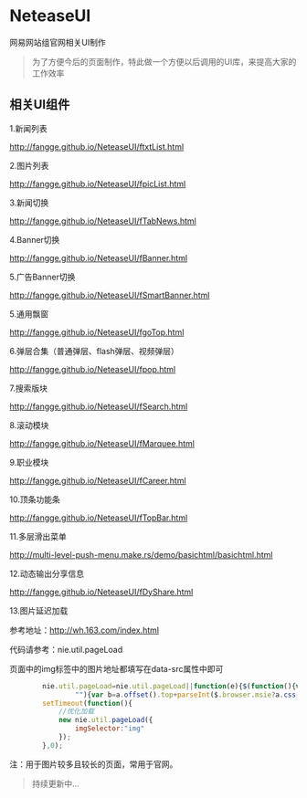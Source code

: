 NeteaseUI
=========

网易网站组官网相关UI制作
 <blockquote>为了方便今后的页面制作，特此做一个方便以后调用的UI库，来提高大家的工作效率</blockquote>


**相关UI组件**
--------------------

 1.新闻列表

 http://fangge.github.io/NeteaseUI/ftxtList.html

 2.图片列表

 http://fangge.github.io/NeteaseUI/fpicList.html

 3.新闻切换

 http://fangge.github.io/NeteaseUI/fTabNews.html

 4.Banner切换

 http://fangge.github.io/NeteaseUI/fBanner.html

 5.广告Banner切换

 http://fangge.github.io/NeteaseUI/fSmartBanner.html

 5.通用飘窗

 http://fangge.github.io/NeteaseUI/fgoTop.html

 6.弹层合集（普通弹层、flash弹层、视频弹层）

 http://fangge.github.io/NeteaseUI/fpop.html

 7.搜索版块

 http://fangge.github.io/NeteaseUI/fSearch.html

 8.滚动模块

 http://fangge.github.io/NeteaseUI/fMarquee.html

 9.职业模块

 http://fangge.github.io/NeteaseUI/fCareer.html

 10.顶条功能条

 http://fangge.github.io/NeteaseUI/fTopBar.html

 11.多层滑出菜单

 http://multi-level-push-menu.make.rs/demo/basichtml/basichtml.html

 12.动态输出分享信息

 http://fangge.github.io/NeteaseUI/fDyShare.html

 13.图片延迟加载

 参考地址：http://wh.163.com/index.html

 代码请参考：nie.util.pageLoad

 页面中的img标签中的图片地址都填写在data-src属性中即可

 ```javascript
         nie.util.pageLoad=nie.util.pageLoad||function(e){$(function(){var g=$(window),f={},h={},i=window.location.hash,j=function(){var c=g.scrollTop()-50,a=c+g.height()+50,d;for(d in f){var b=f[d],e=!1;if(b.b){if(b.y>=c&&b.y<=a||b.b>=c&&b.b<=a)e=!0}else b.y>=c&&b.y<=a&&(e=!0);e&&b.dom.attr("src",b.src)}for(d in h)b=h[d],(b.top>=c&&b.top<=a||b.bot>=c&&b.bot<=a)&&b.dom.attr("style","background-image:url("+b.src+")")};e.bgSelector&&$(e.bgSelector).each(function(c){var a=$(this),d=a.attr("data-bgUrl");if(d!=
                 ""){var b=a.offset().top+parseInt($.browser.msie?a.css("background-position-y"):a.css("background-position").split(" ")[1]);h[c]={dom:a,src:d,top:b,bot:b+a.height()}}});e.imgSelector&&$(e.imgSelector).each(function(c){var a=$(this),d=a.attr("data-src");if(d!="")if(f[c]={dom:a,src:d,y:a.offset().top},a.css("height"))f[c].b=f[c].y+parseInt(a.css("height"));else if(a.attr("height"))f[c].b=f[c].y+parseInt(a.attr("height"))});g.scroll(j).resize(j);(i==""||$("a#"+i+"[name="+i+"]").length==0)&&j()})};
         setTimeout(function(){
             //优化加载
             new nie.util.pageLoad({
                 imgSelector:"img"
             });
         },0);

 ```
 注：用于图片较多且较长的页面，常用于官网。

>持续更新中...


